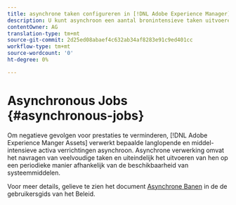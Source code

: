 ```yaml
---
title: asynchrone taken configureren in [!DNL Adobe Experience Manager].
description: U kunt asynchroon een aantal bronintensieve taken uitvoeren om de prestaties [!DNL Experience Manager Assets]te optimaliseren.
contentOwner: AG
translation-type: tm+mt
source-git-commit: 2d25ed08abaef4c632ab34af8283e91c9ed401cc
workflow-type: tm+mt
source-wordcount: '0'
ht-degree: 0%

---
```



# Asynchronous Jobs {#asynchronous-jobs}

Om negatieve gevolgen voor prestaties te verminderen, [!DNL Adobe Experience Manger Assets] verwerkt bepaalde langlopende en middel-intensieve activa verrichtingen asynchroon. Asynchrone verwerking omvat het navragen van veelvoudige taken en uiteindelijk het uitvoeren van hen op een periodieke manier afhankelijk van de beschikbaarheid van systeemmiddelen.

Voor meer details, gelieve te zien het document [Asynchrone Banen](/help/sites-administering/asynchronous-jobs.md) in de de gebruikersgids van het Beleid.
